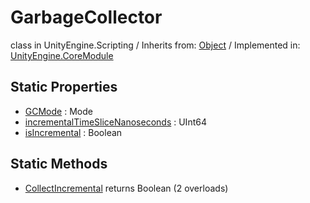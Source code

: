 # GarbageCollector
class in UnityEngine.Scripting
 / Inherits from: <a href="https://docs.unity3d.com/6000.0/Documentation/ScriptReference/Object.html">Object</a> / Implemented in: <a href="https://docs.unity3d.com/6000.0/Documentation/ScriptReference/UnityEngine.CoreModule.html">UnityEngine.CoreModule</a>

## Static Properties
- <a href="https://docs.unity3d.com/6000.0/Documentation/ScriptReference/GarbageCollector-GCMode.html">GCMode</a> : Mode
- <a href="https://docs.unity3d.com/6000.0/Documentation/ScriptReference/GarbageCollector-incrementalTimeSliceNanoseconds.html">incrementalTimeSliceNanoseconds</a> : UInt64
- <a href="https://docs.unity3d.com/6000.0/Documentation/ScriptReference/GarbageCollector-isIncremental.html">isIncremental</a> : Boolean

## Static Methods
- <a href="https://docs.unity3d.com/6000.0/Documentation/ScriptReference/GarbageCollector.CollectIncremental.html">CollectIncremental</a> returns Boolean (2 overloads)
